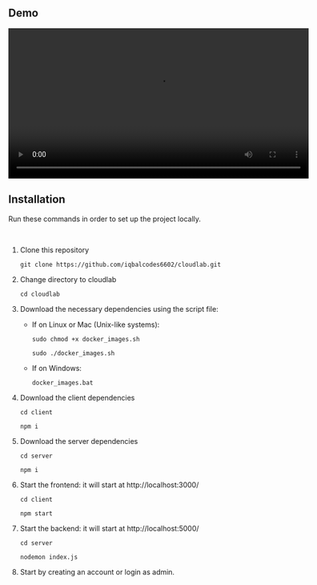 ## Demo

<video width="600" controls>
  <source src="videos/demo.mp4" type="video/mp4">
  Your browser does not support the video tag.
</video>

## Installation

Run these commands in order to set up the project locally.

<br />

1. Clone this repository
    ```
    git clone https://github.com/iqbalcodes6602/cloudlab.git
    ```

2. Change directory to cloudlab
    ```
    cd cloudlab
    ```

3. Download the necessary dependencies using the script file:

   - If on Linux or Mac (Unix-like systems):
        ```
        sudo chmod +x docker_images.sh
        ```
        ```
        sudo ./docker_images.sh
        ```

   - If on Windows:
        ```
        docker_images.bat
        ```

4. Download the client dependencies
    ```
    cd client
    ```
    ```
    npm i
    ```

5. Download the server dependencies
    ```
    cd server
    ```
    ```
    npm i
    ```

6. Start the frontend: it will start at http://localhost:3000/
    ```
    cd client
    ```
    ```
    npm start
    ```

6. Start the backend: it will start at http://localhost:5000/
    ```
    cd server
    ```
    ```
    nodemon index.js
    ```

7. Start by creating an account or login as admin.